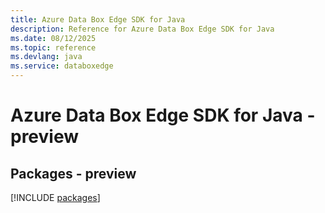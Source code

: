 ```yaml
---
title: Azure Data Box Edge SDK for Java
description: Reference for Azure Data Box Edge SDK for Java
ms.date: 08/12/2025
ms.topic: reference
ms.devlang: java
ms.service: databoxedge
---
```

# Azure Data Box Edge SDK for Java - preview
## Packages - preview
[!INCLUDE [packages](data-box-edge-index.md)]